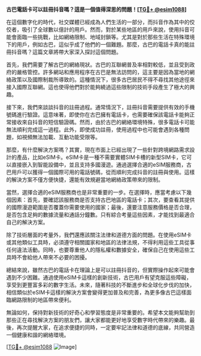 **古巴電話卡可以註冊抖音嗎？這是一個值得深思的問題！[[TG💪+ @esim1088](https://t.me/s/esim1088)]**

在這個數字化的時代，社交媒體已經成為人們生活的一部分，而抖音作為其中的佼佼者，吸引了全球數以億計的用戶。然而，對於某些地區的用戶來說，使用抖音可能會面臨一些挑戰，比如網絡限制、地域封鎖等。尤其是對於那些生活在特殊環境下的用戶，例如古巴，這似乎成了他們的一個難題。那麼，古巴的電話卡真的能註冊抖音嗎？這篇文章將帶大家深入探討這個問題。

首先，我們需要了解古巴的網絡現狀。古巴的互聯網普及率相對較低，並且受到政府的嚴格管控。許多網站和應用程序在古巴是無法訪問的，這主要是因為當地的網絡政策以及國際制裁所導致的。這種情況下，很多古巴居民不得不尋找其他途徑來接入國際互聯網。這也使得他們對於能夠繞過這些限制的技術手段產生了極大的興趣。

接下來，我們來談談抖音的註冊過程。通常情況下，註冊抖音需要提供有效的手機號碼進行驗證。這意味著，即使你在古巴擁有電話卡，也需要確保該電話卡能夠正常接收來自抖音的短信驗證碼。然而，由於古巴的網絡環境特殊，很多電話卡可能無法順利完成這一過程。此外，即使成功註冊，使用過程中也可能會遇到各種問題，如視頻無法加載、互動功能受限等。

那麼，有什麼解決方案嗎？其實，現在市面上已經出現了一些針對跨境網路需求設計的產品，比如eSIM卡。eSIM卡是一種不需要實體SIM卡槽的新型SIM卡，它可以直接嵌入到智能設備中，並且支持多國漫遊。通過選擇合適的eSIM服務商，古巴用戶可以獲得一個國際可用的電話號碼，從而順利完成抖音的註冊與使用。這樣的解決方案不僅方便快捷，還能有效規避當地網絡政策帶來的限制。

當然，選擇合適的eSIM服務商也是非常重要的一步。在選擇時，應當考慮以下幾個因素：首先，要確認該服務商是否支持古巴地區的電話卡；其次，要查看其提供的國際漫遊範圍是否覆蓋你需要使用的國家；最後，還要注意服務價格是否合理，是否包含足夠的數據流量和通話分鐘數。只有綜合考量這些因素，才能找到最適合自己的解決方案。

除了技術層面的考量外，我們還應該關注法律和道德方面的問題。在使用eSIM卡或其他類似工具時，必須遵守相關國家和地區的法律法規，不得利用這些工具從事任何違法活動。同時，也要尊重他人的隱私權和數據安全，確保自己在使用這些工具時不會給他人帶來不必要的困擾。

總結來說，雖然古巴的電話卡在理論上是可以註冊抖音的，但實際操作起來可能會遇到不少困難。通過使用eSIM卡這樣的創新技術，古巴用戶有望克服這些障礙，享受到更豐富多彩的數字生活。未來，隨著科技的不斷進步和全球化步伐的加快，相信類似於eSIM卡這樣的解決方案會變得更加普及和完善，為更多像古巴這樣面臨網路限制的地區帶來便利。

無論如何，保持對新技術的好奇心和學習態度是非常重要的。希望本文能夠幫助到那些正在尋找解決方案的朋友們，讓大家都能更好地享受數字時代帶來的樂趣。最後，再次提醒大家，在追求便捷的同時，一定要牢記法律和道德的底線，共同營造一個健康和諧的網絡環境。

[[TG💪+ @esim1088](https://t.me/s/esim1088) ![Image](https://i.postimg.cc/4NQfJmqS/Snipaste-2025-05-13-00-14-12.png)]